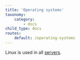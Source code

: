```yaml
---
title: 'Operating systems'
taxonomy:
    category:
        - docs
child_type: docs
routes:
    default: /operating-systems
---
```


Linux is used in all [servers](/computers).